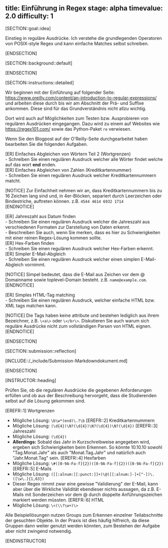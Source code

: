 title: Einführung in Regex
stage: alpha
timevalue: 2.0
difficulty: 1
---
[SECTION::goal::idea]

Einstieg in reguläre Ausdrücke. Ich verstehe die grundlegenden Operatoren von POSIX-style Regex 
und kann einfache Matches selbst schreiben.

[ENDSECTION]

[SECTION::background::default]

[ENDSECTION]

[SECTION::instructions::detailed]

Wir beginnen mit der Einführung auf folgender Seite: 
https://www.oreilly.com/content/an-introduction-to-regular-expressions/ und arbeiten diese durch 
bis wir am Abschnitt der Prä- und Suffixe ankommen. Diese sind für das Grundverständnis nicht 
allzu wichtig.

Dort wird auch auf Möglichkeiten zum Testen bzw. Ausprobieren von regulären Ausdrücken eingegangen. 
Dazu wird zu einem auf Websites wie https://regex101.com/ sowie das Python-Paket `re` verwiesen.

Wenn Sie den Blogpost auf der O'Reilly-Seite durchgearbeitet haben bearbeiten Sie die folgenden 
Aufgaben.

[ER] Einfaches Abgleichen von Wörtern Teil 2 (Wortgrenzen)  
    - Schreiben Sie einen regulären Ausdruck welcher alle Wörter findet welche auf das wort **end** 
   enden.  
[ER] Einfaches Abgleichen von Zahlen (Kreditkartennummer)  
    - Schreiben Sie einen regulären Ausdruck welcher Kreditkartennummern matcht.   

[NOTICE]
Zur Einfachheit nehmen wir an, dass Kreditkartennummern bis zu 16 Zeichen lang sind und, in 
4er-Blöcken, separiert durch Leerzeichen oder Bindestriche, auftreten können. 
z.B. `4544 4614 6932 1714`  
[ENDNOTICE]

[ER] Jahreszahl aus Datum finden  
    - Schreiben Sie einen regulären Ausdruck welcher die Jahreszahl aus verschiedenen Formaten zur 
   Darstellung von Daten erkennt.  
    - Beschreiben Sie auch, wenn Sie merken, dass es hier zu Schwierigkeiten mit einer reinen 
   Regex-Lösung kommen sollte.  
[ER] Hex-Farben finden  
    - Schreiben Sie einen regulären Ausdruck welcher Hex-Farben erkennt.  
[ER] Simpler E-Mail-Abgleich  
    - Schreiben Sie einen regulären Ausdruck welcher einen simplen E-Mail-Abgleich vornimmt.  

[NOTICE]
Simpel bedeutet, dass die E-Mail aus Zeichen vor dem @ Domainname sowie toplevel-Domain besteht. 
z.B. `name@example.com`.  
[ENDNOTICE]

[ER] Simples HTML-Tag matching  
    - Schreiben Sie einen regulären Ausdruck, welcher einfache HTML bzw. XML tags matchen kann.

[NOTICE]
Die Tags haben keine attribute und bestehen lediglich aus ihrem Bezeichner, z.B. `\<a\>` oder 
`\</br\>`. Diskutieren Sie auch warum sich reguläre Ausdrücke nicht zum vollständigen 
Parsen von HTML eignen.
[ENDNOTICE]

[ENDSECTION]

[SECTION::submission::reflection]

[INCLUDE::/_include/Submission-Markdowndokument.md]

[ENDSECTION]

[INSTRUCTOR::heading]

Prüfen Sie, ob die regulären Ausdrücke die gegebenen Anforderungen erfüllen und ob aus der 
Beschreibung hervorgeht, dass die Studierenden selbst auf die Lösung gekommen sind.

[EREFR::1] Wortgrenzen
   - Mögliche Lösung: `\b\w*(end)\.?\b`
[EREFR::2] Kreditkartennummern
   - Mögliche Lösung: `(\d{4})\N?(\d{4})\N?(\d{4})\N?(\d{4})`
[EREFR::3] Jahreszahl
   - Mögliche Lösung: `(\d{4})`
   - **Allerdings:** Sobald das Jahr in Kurzschreibweise angegeben wird, ergeben sich 
     Schwierigkeiten beim Erkennen. So könnte 10.10.10 sowohl "Tag.Monat.Jahr" als auch 
     "Monat.Tag.Jahr" und natürlich auch "Jahr.Monat.Tag" sein. 
[EREFR::4] Hexfarben
   - Mögliche Lösung: `\#([0-9A-Fa-f]{2})([0-9A-Fa-f]{2})([0-9A-Fa-f]{2})`
[EREFR::5] E-Mails
   - Mögliche Lösung: `([[:alnum:][:punct:]]+)\@([[:alnum:]-]+[^-])\.([\w\.]{1,63})`
   - Dieser Regex nimmt zwar eine gewisse "Validierung" der E-Mail, kann aber über die Wirkliche 
     Validität ebendieser nichts aussagen, da z.B. E-Mails mit Sonderzeichen vor dem @ durch 
     doppelte Anführungszeichen markiert werden müssten.
[EREFR::6] HTML
   - Mögliche Lösung: `\<(\\?\w+)\>`

Alle Beispiellösungen nutzen Groups zum Erkennen einzelner Teilabschnitte der gesuchten Objekte. 
In der Praxis ist dies häufig hilfreich, da diese Gruppen dann weiter genutzt werden könnten, 
zum Bestehen der Aufgabe aber nicht zwingend notwendig. 

[ENDINSTRUCTOR]
